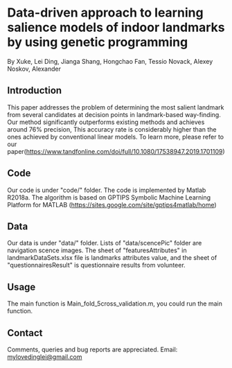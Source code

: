 # Data-driven approach to learning salience models of indoor landmarks by using genetic programming
By Xuke, Lei Ding, Jianga Shang, Hongchao Fan, Tessio Novack, Alexey Noskov, Alexander

## Introduction

This paper addresses the problem of determining the 
most salient landmark from several candidates at decision 
points in landmark-based way-finding. Our method significantly 
outperforms existing methods and achieves around 76% precision, 
This accuracy rate is considerably higher than the ones achieved 
by conventional linear models. To learn more, please refer to our paper(https://www.tandfonline.com/doi/full/10.1080/17538947.2019.1701109)

## Code
Our code is under "code/" folder. 
The code is implemented by Matlab R2018a.
The algorithm is based on GPTIPS Symbolic Machine Learning Platform 
for MATLAB (https://sites.google.com/site/gptips4matlab/home)

## Data
Our data is under "data/" folder. 
Lists of "data/scencePic" folder are navigation scence images.
The sheet of "featuresAttributes" in landmarkDataSets.xlsx file is 
landmarks attributes value, and the sheet of "questionnairesResult" 
is questionnaire results from volunteer.

## Usage
The main function is Main_fold_5cross_validation.m, you could run the main function.

## Contact
Comments, queries and bug reports are appreciated.
Email: mylovedinglei@gmail.com
